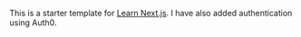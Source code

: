 This is a starter template for [Learn Next.js](https://nextjs.org/learn). I have also added authentication using Auth0.
